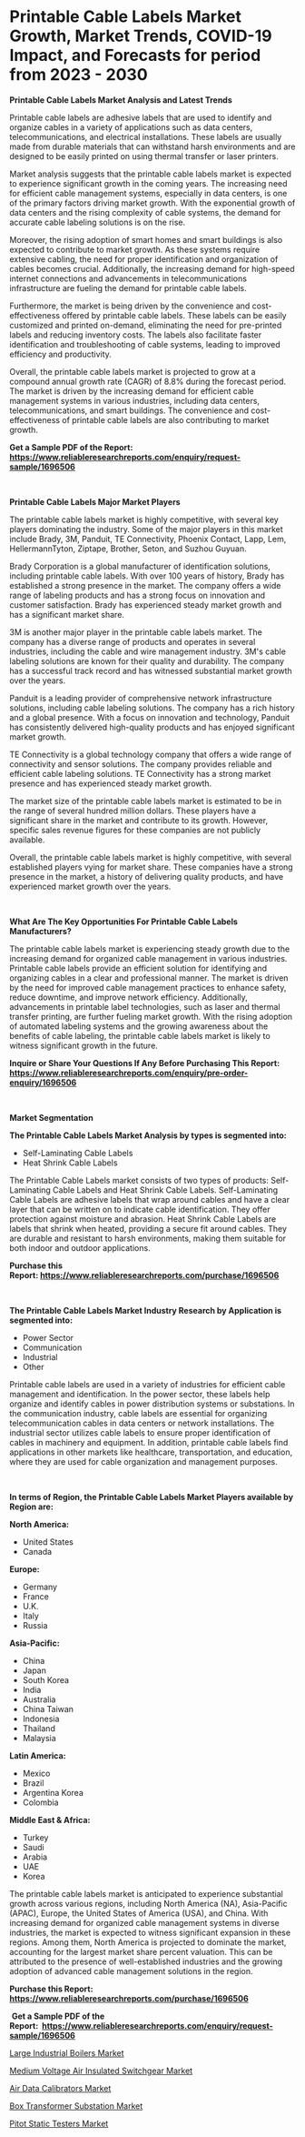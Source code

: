 <p><h1>Printable Cable Labels Market Growth, Market Trends, COVID-19 Impact, and Forecasts for period from 2023 - 2030</h1></p><p><strong>Printable Cable Labels Market Analysis and Latest Trends</strong></p>
<p><p>Printable cable labels are adhesive labels that are used to identify and organize cables in a variety of applications such as data centers, telecommunications, and electrical installations. These labels are usually made from durable materials that can withstand harsh environments and are designed to be easily printed on using thermal transfer or laser printers.</p><p>Market analysis suggests that the printable cable labels market is expected to experience significant growth in the coming years. The increasing need for efficient cable management systems, especially in data centers, is one of the primary factors driving market growth. With the exponential growth of data centers and the rising complexity of cable systems, the demand for accurate cable labeling solutions is on the rise.</p><p>Moreover, the rising adoption of smart homes and smart buildings is also expected to contribute to market growth. As these systems require extensive cabling, the need for proper identification and organization of cables becomes crucial. Additionally, the increasing demand for high-speed internet connections and advancements in telecommunications infrastructure are fueling the demand for printable cable labels.</p><p>Furthermore, the market is being driven by the convenience and cost-effectiveness offered by printable cable labels. These labels can be easily customized and printed on-demand, eliminating the need for pre-printed labels and reducing inventory costs. The labels also facilitate faster identification and troubleshooting of cable systems, leading to improved efficiency and productivity.</p><p>Overall, the printable cable labels market is projected to grow at a compound annual growth rate (CAGR) of 8.8% during the forecast period. The market is driven by the increasing demand for efficient cable management systems in various industries, including data centers, telecommunications, and smart buildings. The convenience and cost-effectiveness of printable cable labels are also contributing to market growth.</p></p>
<p><strong>Get a Sample PDF of the Report:&nbsp; <a href="https://www.reliableresearchreports.com/enquiry/request-sample/1696506">https://www.reliableresearchreports.com/enquiry/request-sample/1696506</a></strong></p>
<p>&nbsp;</p>
<p><strong>Printable Cable Labels Major Market Players</strong></p>
<p><p>The printable cable labels market is highly competitive, with several key players dominating the industry. Some of the major players in this market include Brady, 3M, Panduit, TE Connectivity, Phoenix Contact, Lapp, Lem, HellermannTyton, Ziptape, Brother, Seton, and Suzhou Guyuan. </p><p>Brady Corporation is a global manufacturer of identification solutions, including printable cable labels. With over 100 years of history, Brady has established a strong presence in the market. The company offers a wide range of labeling products and has a strong focus on innovation and customer satisfaction. Brady has experienced steady market growth and has a significant market share.</p><p>3M is another major player in the printable cable labels market. The company has a diverse range of products and operates in several industries, including the cable and wire management industry. 3M's cable labeling solutions are known for their quality and durability. The company has a successful track record and has witnessed substantial market growth over the years.</p><p>Panduit is a leading provider of comprehensive network infrastructure solutions, including cable labeling solutions. The company has a rich history and a global presence. With a focus on innovation and technology, Panduit has consistently delivered high-quality products and has enjoyed significant market growth.</p><p>TE Connectivity is a global technology company that offers a wide range of connectivity and sensor solutions. The company provides reliable and efficient cable labeling solutions. TE Connectivity has a strong market presence and has experienced steady market growth.</p><p>The market size of the printable cable labels market is estimated to be in the range of several hundred million dollars. These players have a significant share in the market and contribute to its growth. However, specific sales revenue figures for these companies are not publicly available.</p><p>Overall, the printable cable labels market is highly competitive, with several established players vying for market share. These companies have a strong presence in the market, a history of delivering quality products, and have experienced market growth over the years.</p></p>
<p>&nbsp;</p>
<p><strong>What Are The Key Opportunities For Printable Cable Labels Manufacturers?</strong></p>
<p><p>The printable cable labels market is experiencing steady growth due to the increasing demand for organized cable management in various industries. Printable cable labels provide an efficient solution for identifying and organizing cables in a clear and professional manner. The market is driven by the need for improved cable management practices to enhance safety, reduce downtime, and improve network efficiency. Additionally, advancements in printable label technologies, such as laser and thermal transfer printing, are further fueling market growth. With the rising adoption of automated labeling systems and the growing awareness about the benefits of cable labeling, the printable cable labels market is likely to witness significant growth in the future.</p></p>
<p><strong>Inquire or Share Your Questions If Any Before Purchasing This Report: <a href="https://www.reliableresearchreports.com/enquiry/pre-order-enquiry/1696506">https://www.reliableresearchreports.com/enquiry/pre-order-enquiry/1696506</a></strong></p>
<p>&nbsp;</p>
<p><strong>Market Segmentation</strong></p>
<p><strong>The Printable Cable Labels Market Analysis by types is segmented into:</strong></p>
<p><ul><li>Self-Laminating Cable Labels</li><li>Heat Shrink Cable Labels</li></ul></p>
<p><p>The Printable Cable Labels market consists of two types of products: Self-Laminating Cable Labels and Heat Shrink Cable Labels. Self-Laminating Cable Labels are adhesive labels that wrap around cables and have a clear layer that can be written on to indicate cable identification. They offer protection against moisture and abrasion. Heat Shrink Cable Labels are labels that shrink when heated, providing a secure fit around cables. They are durable and resistant to harsh environments, making them suitable for both indoor and outdoor applications.</p></p>
<p><strong>Purchase this Report:&nbsp;<a href="https://www.reliableresearchreports.com/purchase/1696506">https://www.reliableresearchreports.com/purchase/1696506</a></strong></p>
<p>&nbsp;</p>
<p><strong>The Printable Cable Labels Market Industry Research by Application is segmented into:</strong></p>
<p><ul><li>Power Sector</li><li>Communication</li><li>Industrial</li><li>Other</li></ul></p>
<p><p>Printable cable labels are used in a variety of industries for efficient cable management and identification. In the power sector, these labels help organize and identify cables in power distribution systems or substations. In the communication industry, cable labels are essential for organizing telecommunication cables in data centers or network installations. The industrial sector utilizes cable labels to ensure proper identification of cables in machinery and equipment. In addition, printable cable labels find applications in other markets like healthcare, transportation, and education, where they are used for cable organization and management purposes.</p></p>
<p>&nbsp;</p>
<p><strong>In terms of Region, the Printable Cable Labels Market Players available by Region are:</strong></p>
<p>
    <p> <strong> North America: </strong>
        <ul>
            <li>United States</li>
            <li>Canada</li>
        </ul>
        </p> 
    <p> <strong> Europe: </strong>
        <ul>
            <li>Germany</li>
            <li>France</li>
            <li>U.K.</li>
            <li>Italy</li>
            <li>Russia</li>
        </ul>
        </p> 
    <p> <strong> Asia-Pacific: </strong>
        <ul>
            <li>China</li>
            <li>Japan</li>
            <li>South Korea</li>
            <li>India</li>
            <li>Australia</li>
            <li>China Taiwan</li>
            <li>Indonesia</li>
            <li>Thailand</li>
            <li>Malaysia</li>
        </ul>
        </p> 
    <p> <strong> Latin America: </strong>
        <ul>
            <li>Mexico</li>
            <li>Brazil</li>
            <li>Argentina Korea</li>
            <li>Colombia</li>
        </ul>
        </p> 
    <p> <strong> Middle East & Africa: </strong>
        <ul>
            <li>Turkey</li>
            <li>Saudi</li>
            <li>Arabia</li>
            <li>UAE</li>
            <li>Korea</li>
        </ul>
    </p>
    </p>
<p><p>The printable cable labels market is anticipated to experience substantial growth across various regions, including North America (NA), Asia-Pacific (APAC), Europe, the United States of America (USA), and China. With increasing demand for organized cable management systems in diverse industries, the market is expected to witness significant expansion in these regions. Among them, North America is projected to dominate the market, accounting for the largest market share percent valuation. This can be attributed to the presence of well-established industries and the growing adoption of advanced cable management solutions in the region.</p></p>
<p><strong>Purchase this Report: <a href="https://www.reliableresearchreports.com/purchase/1696506">https://www.reliableresearchreports.com/purchase/1696506</a></strong></p>
<p>&nbsp;<strong>Get a Sample PDF of the Report:&nbsp;&nbsp;<a href="https://www.reliableresearchreports.com/enquiry/request-sample/1696506">https://www.reliableresearchreports.com/enquiry/request-sample/1696506</a></strong></p>
<p><strong></strong></p>
<p><p><a href="https://medium.com/@madelynhowe/large-industrial-boilers-market-furnishes-information-on-market-share-market-trends-and-market-25728ce608d0">Large Industrial Boilers Market</a></p><p><a href="https://medium.com/@jensenklein/medium-voltage-air-insulated-switchgear-market-research-report-its-history-and-forecast-2023-to-03ad8e2b97f0">Medium Voltage Air Insulated Switchgear Market</a></p><p><a href="https://medium.com/@candiceveum/air-data-calibrators-market-competitive-analysis-market-trends-and-forecast-to-2030-816e588a2cf3">Air Data Calibrators Market</a></p><p><a href="https://medium.com/@madelynhowe/box-transformer-substation-market-size-market-outlook-and-market-forecast-2023-to-2030-f2fa63610c41">Box Transformer Substation Market</a></p><p><a href="https://medium.com/@ebbakautzer/pitot-static-testers-market-outlook-industry-overview-and-forecast-2023-to-2030-146d5aba5ba9">Pitot Static Testers Market</a></p></p>